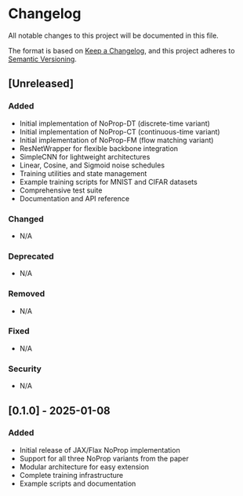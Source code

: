 # Changelog

All notable changes to this project will be documented in this file.

The format is based on [Keep a Changelog](https://keepachangelog.com/en/1.0.0/),
and this project adheres to [Semantic Versioning](https://semver.org/spec/v2.0.0.html).

## [Unreleased]

### Added
- Initial implementation of NoProp-DT (discrete-time variant)
- Initial implementation of NoProp-CT (continuous-time variant)
- Initial implementation of NoProp-FM (flow matching variant)
- ResNetWrapper for flexible backbone integration
- SimpleCNN for lightweight architectures
- Linear, Cosine, and Sigmoid noise schedules
- Training utilities and state management
- Example training scripts for MNIST and CIFAR datasets
- Comprehensive test suite
- Documentation and API reference

### Changed
- N/A

### Deprecated
- N/A

### Removed
- N/A

### Fixed
- N/A

### Security
- N/A

## [0.1.0] - 2025-01-08

### Added
- Initial release of JAX/Flax NoProp implementation
- Support for all three NoProp variants from the paper
- Modular architecture for easy extension
- Complete training infrastructure
- Example scripts and documentation
